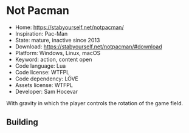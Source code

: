 # Not Pacman

- Home: https://stabyourself.net/notpacman/
- Inspiration: Pac-Man
- State: mature, inactive since 2013
- Download: https://stabyourself.net/notpacman/#download
- Platform: Windows, Linux, macOS
- Keyword: action, content open
- Code language: Lua
- Code license: WTFPL
- Code dependency: LÖVE
- Assets license: WTFPL
- Developer: Sam Hocevar

With gravity in which the player controls the rotation of the game field.

## Building
